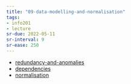 ```yaml
---
title: "09-data-modelling-and-normalisation"
tags: 
- info201 
- lecture
sr-due: 2022-05-11
sr-interval: 9
sr-ease: 250
---
```


- [redundancy-and-anomalies](notes/redundancy-and-anomalies.md)
- [dependencies](notes/dependencies.md)
- [normalisation](notes/normalisation.md)


